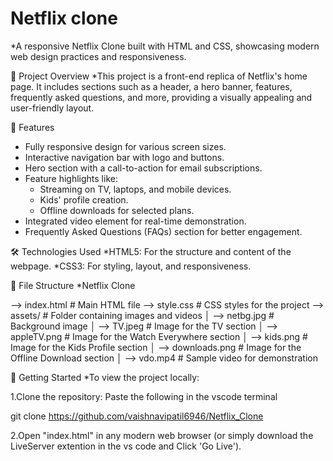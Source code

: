 ﻿# Netflix clone
*A responsive Netflix Clone built with HTML and CSS, showcasing modern web design practices and responsiveness.

📜 Project Overview
*This project is a front-end replica of Netflix's home page. It includes sections such as a header, a hero banner, features, frequently asked questions, and more, providing a visually appealing and user-friendly layout.

🎯 Features
* Fully responsive design for various screen sizes.
* Interactive navigation bar with logo and buttons.
* Hero section with a call-to-action for email subscriptions.
* Feature highlights like:
   * Streaming on TV, laptops, and mobile devices.
   * Kids' profile creation.
   * Offline downloads for selected plans.
* Integrated video element for real-time demonstration.
* Frequently Asked Questions (FAQs) section for better engagement.

🛠️ Technologies Used
*HTML5: For the structure and content of the webpage.
*CSS3: For styling, layout, and responsiveness.

📂 File Structure
*Netflix Clone

--> index.html           # Main HTML file
--> style.css            # CSS styles for the project
--> assets/              # Folder containing images and videos
│   --> netbg.jpg        # Background image
│   --> TV.jpeg          # Image for the TV section
│   --> appleTV.png      # Image for the Watch Everywhere section
│   --> kids.png         # Image for the Kids Profile section
│   --> downloads.png    # Image for the Offline Download section
│   --> vdo.mp4          # Sample video for demonstration

🚀 Getting Started
*To view the project locally:

1.Clone the repository: Paste the following in the vscode terminal

git clone <https://github.com/vaishnavipatil6946/Netflix_Clone>

2.Open "index.html" in any modern web browser (or simply download the LiveServer extention in the vs code and Click 'Go Live').

